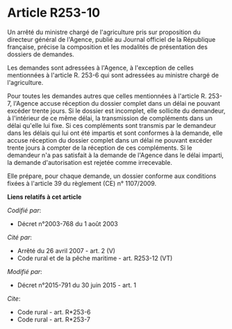 # Article R253-10

Un arrêté du ministre chargé de l'agriculture pris sur proposition du directeur général de l'Agence, publié au Journal
officiel de la République française, précise la composition et les modalités de présentation des dossiers de demandes. 

Les demandes sont adressées à l'Agence, à l'exception de celles mentionnées à l'article R. 253-6 qui sont adressées au
ministre chargé de l'agriculture. 

Pour toutes les demandes autres que celles mentionnées à l'article R. 253-7, l'Agence accuse réception du dossier complet
dans un délai ne pouvant excéder trente jours. Si le dossier est incomplet, elle sollicite du demandeur, à l'intérieur de ce
même délai, la transmission de compléments dans un délai qu'elle lui fixe. Si ces compléments sont transmis par le demandeur
dans les délais qui lui ont été impartis et sont conformes à la demande, elle accuse réception du dossier complet dans un
délai ne pouvant excéder trente jours à compter de la réception de ces compléments. Si le demandeur n'a pas satisfait à la
demande de l'Agence dans le délai imparti, la demande d'autorisation est rejetée comme irrecevable. 

Elle prépare, pour chaque demande, un dossier conforme aux conditions fixées à l'article 39 du règlement (CE) n° 1107/2009.

**Liens relatifs à cet article**

_Codifié par_:

  - Décret n°2003-768 du 1 août 2003

_Cité par_:

  - Arrêté du 26 avril 2007 - art. 2 (V)
  - Code rural et de la pêche maritime - art. R253-12 (VT)

_Modifié par_:

  - Décret n°2015-791 du 30 juin 2015 - art. 1

_Cite_:

  - Code rural - art. R*253-6
  - Code rural - art. R*253-7
